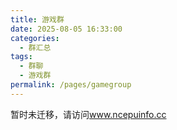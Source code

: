 ```yaml
---
title: 游戏群
date: 2025-08-05 16:33:00
categories:
  - 群汇总
tags:
  - 群聊
  - 游戏群
permalink: /pages/gamegroup
---
```


暂时未迁移，请访问<a href="https://www.ncepuinfo.cc" target="_blank">www.ncepuinfo.cc</a>